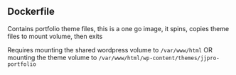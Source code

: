 ## Dockerfile
Contains portfolio theme files, this is a one go image, it spins, copies theme files to mount volume, then exits

Requires mounting the shared wordpress volume to `/var/www/html`
OR mounting the theme volume to `/var/www/html/wp-content/themes/jjpro-portfolio`

